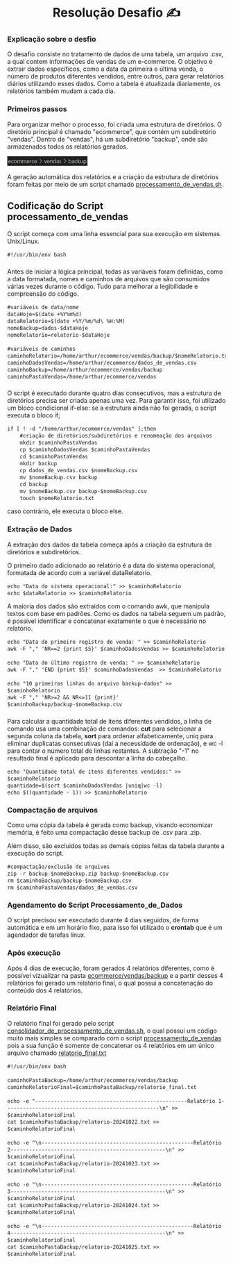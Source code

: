<h1 align="center">Resolução Desafio ✍️</h1>

###

### Explicação sobre o desfio
O desafio consiste no tratamento de dados de uma tabela, um arquivo .csv, a qual contem informações de vendas de um e-commerce. O objetivo é extrair dados específicos, como a data da primeira e última venda, o número de produtos diferentes vendidos, entre outros, para gerar relatórios diários utilizando esses dados.
Como a tabela é atualizada diariamente, os relatórios também mudam a cada dia.

### Primeiros passos
Para organizar melhor o processo, foi criada uma estrutura de diretórios. O diretório principal é chamado "ecommerce", que contém um subdiretório "vendas". Dentro de "vendas", há um subdiretório "backup", onde são armazenados todos os relatórios gerados.

![estrutura de diretórios e subdiretórios](/Sprint%201/Evidencias/Estrutura%20de%20Pastas%20.png)

A geração automática dos relatórios e a criação da estrutura de diretórios foram feitas por meio de um script chamado [processamento_de_vendas.sh](/Sprint%201/Desafio/Codigo-do-Desafio/ecommerce/processamento_de_vendas.sh).

## Codificação do Script processamento_de_vendas
O script começa com uma linha essencial para sua execução em sistemas Unix/Linux.
```
#!/usr/bin/env bash
```
###

 Antes de iniciar a lógica principal, todas as variáveis foram definidas, como a data formatada, nomes e caminhos de arquivos que são consumidos várias vezes durante o código. Tudo para melhorar a legibilidade e compreensão do código.

````
#variáveis de data/nome
dataHoje=$(date +%Y%m%d)
dataRelatorio=$(date +%Y/%m/%d\ %H:%M)
nomeBackup=dados-$dataHoje
nomeRelatorio=relatorio-$dataHoje

#variáveis de caminhos
caminhoRelatorio=/home/arthur/ecommerce/vendas/backup/$nomeRelatorio.txt
caminhoDadosVendas=/home/arthur/ecommerce/dados_de_vendas.csv
caminhoBackup=/home/arthur/ecommerce/vendas/backup
caminhoPastaVendas=/home/arthur/ecommerce/vendas
````
### 
O script é executado durante quatro dias consecutivos, mas a estrutura de diretórios precisa ser criada apenas uma vez. Para garantir isso, foi utilizado um bloco condicional if-else: se a estrutura ainda não foi gerada, o script executa o bloco if; 
```
if [ ! -d "/home/arthur/ecommerce/vendas" ];then
	#criação de diretórios/subdiretórios e renomeação dos arquivos
	mkdir $caminhoPastaVendas
	cp $caminhoDadosVendas $caminhoPastaVendas
	cd $caminhoPastaVendas
	mkdir backup
	cp dados_de_vendas.csv $nomeBackup.csv
	mv $nomeBackup.csv backup
	cd backup
	mv $nomeBackup.csv backup-$nomeBackup.csv
	touch $nomeRelatorio.txt
```

caso contrário, ele executa o bloco else.

### Extração de Dados

A extração dos dados da tabela começa após a criação da estrutura de diretórios e subdiretórios.

O primeiro dado adicionado ao relatório é a data do sistema operacional, formatada de acordo com a variável dataRelatorio.

````
echo "Data do sistema operacional:" >> $caminhoRelatorio
echo $dataRelatorio >> $caminhoRelatorio
````

A maioria dos dados são extraidos com o comando awk, que manipula textos com base em padrões. Como os dados na tabela seguem um padrão, é possível identificar e concatenar exatamente o que é necessário no relatório.

```
echo "Data do primeiro registro de venda: " >> $caminhoRelatorio
awk -F "," 'NR==2 {print $5}' $caminhoDadosVendas >> $caminhoRelatorio

echo "Data do último registro de venda: " >> $caminhoRelatorio
awk -F "," 'END {print $5}' $caminhoDadosVendas  >> $caminhoRelatorio 

echo "10 primeiras linhas do arquivo backup-dados" >> $caminhoRelatorio
awk -F "," 'NR>=2 && NR<=11 {print}' $caminhoBackup/backup-$nomeBackup.csv
````
###

Para calcular a quantidade total de itens diferentes vendidos, a linha de comando usa uma combinação de comandos: **cut** para selecionar a segunda coluna da tabela, **sort** para ordenar alfabeticamente, uniq para eliminar duplicatas consecutivas (daí a necessidade de ordenação), e wc -l para contar o número total de linhas restantes. A subtração "-1" no resultado final é aplicado para descontar a linha do cabeçalho.

```
echo "Quantidade total de itens diferentes vendidos:" >> $caminhoRelatorio
quantidade=$(sort $caminhoDadosVendas |uniq|wc -l)
echo $((quantidade - 1)) >> $caminhoRelatorio
````

### Compactação de arquivos

Como uma cópia da tabela é gerada como backup, visando economizar memória, é feito uma compactação desse backup de .csv para .zip.

Além disso, são excluidos todas as demais cópias feitas da tabela durante a execução do script.

````
#compactação/exclusão de arquivos
zip -r backup-$nomeBackup.zip backup-$nomeBackup.csv
rm $caminhoBackup/backup-$nomeBackup.csv
rm $caminhoPastaVendas/dados_de_vendas.csv
````

### Agendamento do Script Processamento_de_Dados

O script precisou ser executado durante 4 dias seguidos, de forma automática e em um horário fixo, para isso foi utilizado o **crontab** que é um agendador de tarefas linux.

### Após execução

Após 4 dias de execução, foram gerados 4 relatórios diferentes, como é possível vizualizar na pasta [ecommerce/vendas/backup](/Sprint%201/Desafio/Codigo-do-Desafio/ecommerce/vendas/backup/) e a partir desses 4 relatórios foi gerado um relatório final, o qual possui a concatenação do conteúdo dos 4 relatórios.

### Relatório Final

O relatório final foi gerado pelo script [consolidador_de_processamento_de_vendas.sh](/Sprint%201/Desafio/Codigo-do-Desafio/ecommerce/consolidador_de_processamento_de_vendas.sh), o qual possui um código muito mais simples se comparado com o script [processamento_de_vendas](/Sprint%201/Desafio/Codigo-do-Desafio/ecommerce/processamento_de_vendas.sh) pois a sua função é somente de concatenar os 4 relatórios em um único arquivo chamado [relatorio_final.txt](/Sprint%201/Desafio/Codigo-do-Desafio/ecommerce/vendas/backup/relatorio_final.txt)
````
#!/usr/bin/env bash

caminhoPastaBackup=/home/arthur/ecommerce/vendas/backup
caminhoRelatorioFinal=$caminhoPastaBackup/relatorio_final.txt

echo -e "-------------------------------------------------Relatório 1--------------------------------------------------\n" >> $caminhoRelatorioFinal
cat $caminhoPastaBackup/relatorio-20241022.txt >> $caminhoRelatorioFinal

echo -e "\n-------------------------------------------------Relatório 2--------------------------------------------------\n" >> $caminhoRelatorioFinal
cat $caminhoPastaBackup/relatorio-20241023.txt >> $caminhoRelatorioFinal

echo -e "\n-------------------------------------------------Relatório 3--------------------------------------------------\n" >> $caminhoRelatorioFinal
cat $caminhoPastaBackup/relatorio-20241024.txt >> $caminhoRelatorioFinal

echo -e "\n-------------------------------------------------Relatório 4--------------------------------------------------\n" >> $caminhoRelatorioFinal
cat $caminhoPastaBackup/relatorio-20241025.txt >> $caminhoRelatorioFinal
````